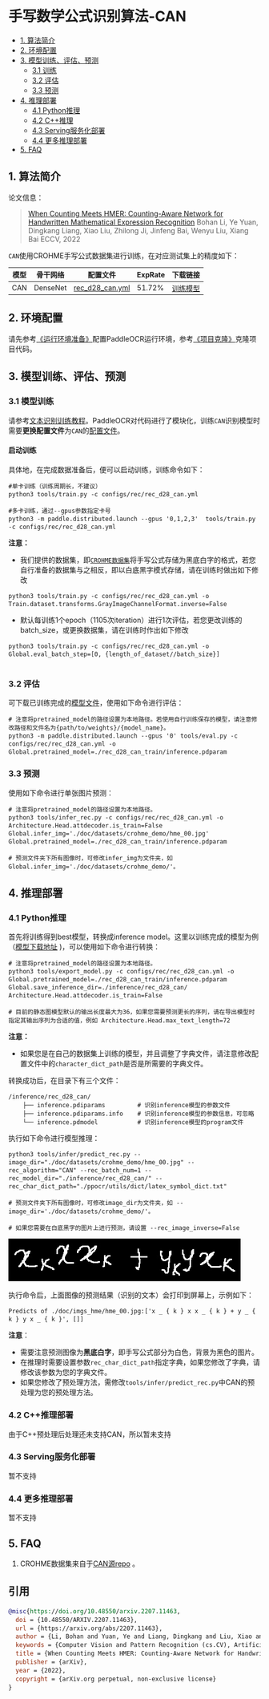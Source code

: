 # 手写数学公式识别算法-CAN

- [1. 算法简介](#1)
- [2. 环境配置](#2)
- [3. 模型训练、评估、预测](#3)
    - [3.1 训练](#3-1)
    - [3.2 评估](#3-2)
    - [3.3 预测](#3-3)
- [4. 推理部署](#4)
    - [4.1 Python推理](#4-1)
    - [4.2 C++推理](#4-2)
    - [4.3 Serving服务化部署](#4-3)
    - [4.4 更多推理部署](#4-4)
- [5. FAQ](#5)

<a name="1"></a>
## 1. 算法简介

论文信息：
> [When Counting Meets HMER: Counting-Aware Network for Handwritten Mathematical Expression Recognition](https://arxiv.org/abs/2207.11463)
> Bohan Li, Ye Yuan, Dingkang Liang, Xiao Liu, Zhilong Ji, Jinfeng Bai, Wenyu Liu, Xiang Bai
> ECCV, 2022


<a name="model"></a>
`CAN`使用CROHME手写公式数据集进行训练，在对应测试集上的精度如下：

|模型    |骨干网络|配置文件|ExpRate|下载链接|
| ----- | ----- | ----- | ----- | ----- |
|CAN|DenseNet|[rec_d28_can.yml](../../configs/rec/rec_d28_can.yml)|51.72%|[训练模型](https://paddleocr.bj.bcebos.com/contribution/rec_d28_can_train.tar)|

<a name="2"></a>
## 2. 环境配置
请先参考[《运行环境准备》](./environment.md)配置PaddleOCR运行环境，参考[《项目克隆》](./clone.md)克隆项目代码。


<a name="3"></a>
## 3. 模型训练、评估、预测

<a name="3-1"></a>
### 3.1 模型训练

请参考[文本识别训练教程](./recognition.md)。PaddleOCR对代码进行了模块化，训练`CAN`识别模型时需要**更换配置文件**为`CAN`的[配置文件](../../configs/rec/rec_d28_can.yml)。

#### 启动训练


具体地，在完成数据准备后，便可以启动训练，训练命令如下：
```shell
#单卡训练（训练周期长，不建议）
python3 tools/train.py -c configs/rec/rec_d28_can.yml

#多卡训练，通过--gpus参数指定卡号
python3 -m paddle.distributed.launch --gpus '0,1,2,3'  tools/train.py -c configs/rec/rec_d28_can.yml
```

**注意：**
- 我们提供的数据集，即[`CROHME数据集`](https://paddleocr.bj.bcebos.com/dataset/CROHME.tar)将手写公式存储为黑底白字的格式，若您自行准备的数据集与之相反，即以白底黑字模式存储，请在训练时做出如下修改
```
python3 tools/train.py -c configs/rec/rec_d28_can.yml -o Train.dataset.transforms.GrayImageChannelFormat.inverse=False
```
- 默认每训练1个epoch（1105次iteration）进行1次评估，若您更改训练的batch_size，或更换数据集，请在训练时作出如下修改
```
python3 tools/train.py -c configs/rec/rec_d28_can.yml -o Global.eval_batch_step=[0, {length_of_dataset//batch_size}]
```

#
<a name="3-2"></a>
### 3.2 评估

可下载已训练完成的[模型文件](https://paddleocr.bj.bcebos.com/contribution/rec_d28_can_train.tar)，使用如下命令进行评估：

```shell
# 注意将pretrained_model的路径设置为本地路径。若使用自行训练保存的模型，请注意修改路径和文件名为{path/to/weights}/{model_name}。
python3 -m paddle.distributed.launch --gpus '0' tools/eval.py -c configs/rec/rec_d28_can.yml -o Global.pretrained_model=./rec_d28_can_train/inference.pdparam
```

<a name="3-3"></a>
### 3.3 预测

使用如下命令进行单张图片预测：
```shell
# 注意将pretrained_model的路径设置为本地路径。
python3 tools/infer_rec.py -c configs/rec/rec_d28_can.yml -o Architecture.Head.attdecoder.is_train=False Global.infer_img='./doc/datasets/crohme_demo/hme_00.jpg' Global.pretrained_model=./rec_d28_can_train/inference.pdparam

# 预测文件夹下所有图像时，可修改infer_img为文件夹，如 Global.infer_img='./doc/datasets/crohme_demo/'。
```


<a name="4"></a>
## 4. 推理部署

<a name="4-1"></a>
### 4.1 Python推理
首先将训练得到best模型，转换成inference model。这里以训练完成的模型为例（[模型下载地址](https://paddleocr.bj.bcebos.com/contribution/rec_d28_can_train.tar) )，可以使用如下命令进行转换：

```shell
# 注意将pretrained_model的路径设置为本地路径。
python3 tools/export_model.py -c configs/rec/rec_d28_can.yml -o Global.pretrained_model=./rec_d28_can_train/inference.pdparam Global.save_inference_dir=./inference/rec_d28_can/ Architecture.Head.attdecoder.is_train=False

# 目前的静态图模型默认的输出长度最大为36，如果您需要预测更长的序列，请在导出模型时指定其输出序列为合适的值，例如 Architecture.Head.max_text_length=72
```
**注意：**
- 如果您是在自己的数据集上训练的模型，并且调整了字典文件，请注意修改配置文件中的`character_dict_path`是否是所需要的字典文件。

转换成功后，在目录下有三个文件：
```
/inference/rec_d28_can/
    ├── inference.pdiparams         # 识别inference模型的参数文件
    ├── inference.pdiparams.info    # 识别inference模型的参数信息，可忽略
    └── inference.pdmodel           # 识别inference模型的program文件
```

执行如下命令进行模型推理：

```shell
python3 tools/infer/predict_rec.py --image_dir="./doc/datasets/crohme_demo/hme_00.jpg" --rec_algorithm="CAN" --rec_batch_num=1 --rec_model_dir="./inference/rec_d28_can/" --rec_char_dict_path="./ppocr/utils/dict/latex_symbol_dict.txt"

# 预测文件夹下所有图像时，可修改image_dir为文件夹，如 --image_dir='./doc/datasets/crohme_demo/'。

# 如果您需要在白底黑字的图片上进行预测，请设置 --rec_image_inverse=False
```

![测试图片样例](../datasets/crohme_demo/hme_00.jpg)

执行命令后，上面图像的预测结果（识别的文本）会打印到屏幕上，示例如下：
```shell
Predicts of ./doc/imgs_hme/hme_00.jpg:['x _ { k } x x _ { k } + y _ { k } y x _ { k }', []]
```


**注意**：

- 需要注意预测图像为**黑底白字**，即手写公式部分为白色，背景为黑色的图片。
- 在推理时需要设置参数`rec_char_dict_path`指定字典，如果您修改了字典，请修改该参数为您的字典文件。
- 如果您修改了预处理方法，需修改`tools/infer/predict_rec.py`中CAN的预处理为您的预处理方法。


<a name="4-2"></a>
### 4.2 C++推理部署

由于C++预处理后处理还未支持CAN，所以暂未支持

<a name="4-3"></a>
### 4.3 Serving服务化部署

暂不支持

<a name="4-4"></a>
### 4.4 更多推理部署

暂不支持

<a name="5"></a>
## 5. FAQ

1. CROHME数据集来自于[CAN源repo](https://github.com/LBH1024/CAN) 。

## 引用

```bibtex
@misc{https://doi.org/10.48550/arxiv.2207.11463,
  doi = {10.48550/ARXIV.2207.11463},
  url = {https://arxiv.org/abs/2207.11463},
  author = {Li, Bohan and Yuan, Ye and Liang, Dingkang and Liu, Xiao and Ji, Zhilong and Bai, Jinfeng and Liu, Wenyu and Bai, Xiang},
  keywords = {Computer Vision and Pattern Recognition (cs.CV), Artificial Intelligence (cs.AI), FOS: Computer and information sciences, FOS: Computer and information sciences},
  title = {When Counting Meets HMER: Counting-Aware Network for Handwritten Mathematical Expression Recognition},
  publisher = {arXiv},
  year = {2022},
  copyright = {arXiv.org perpetual, non-exclusive license}
}
```
